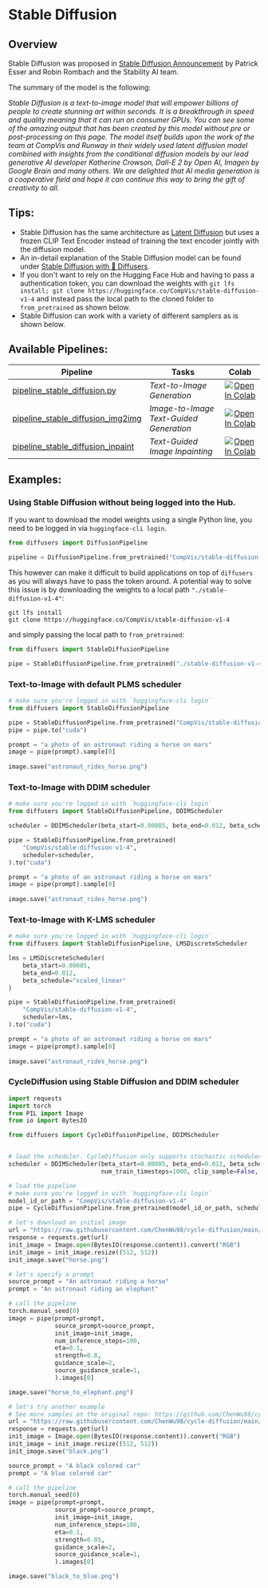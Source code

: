 # Stable Diffusion

## Overview

Stable Diffusion was proposed in [Stable Diffusion Announcement](https://stability.ai/blog/stable-diffusion-announcement) by Patrick Esser and Robin Rombach and the Stability AI team.

The summary of the model is the following:

*Stable Diffusion is a text-to-image model that will empower billions of people to create stunning art within seconds. It is a breakthrough in speed and quality meaning that it can run on consumer GPUs. You can see some of the amazing output that has been created by this model without pre or post-processing on this page. The model itself builds upon the work of the team at CompVis and Runway in their widely used latent diffusion model combined with insights from the conditional diffusion models by our lead generative AI developer Katherine Crowson, Dall-E 2 by Open AI, Imagen by Google Brain and many others. We are delighted that AI media generation is a cooperative field and hope it can continue this way to bring the gift of creativity to all.* 

## Tips:

- Stable Diffusion has the same architecture as [Latent Diffusion](https://arxiv.org/abs/2112.10752) but uses a frozen CLIP Text Encoder instead of training the text encoder jointly with the diffusion model.
- An in-detail explanation of the Stable Diffusion model can be found under [Stable Diffusion with 🧨 Diffusers](https://huggingface.co/blog/stable_diffusion).
- If you don't want to rely on the Hugging Face Hub and having to pass a authentication token, you can 
download the weights with `git lfs install; git clone https://huggingface.co/CompVis/stable-diffusion-v1-4` and instead pass the local path to the cloned folder to `from_pretrained` as shown below.
- Stable Diffusion can work with a variety of different samplers as is shown below.

## Available Pipelines:

| Pipeline | Tasks | Colab
|---|---|:---:|
| [pipeline_stable_diffusion.py](https://github.com/huggingface/diffusers/blob/main/src/diffusers/pipelines/stable_diffusion/pipeline_stable_diffusion.py) | *Text-to-Image Generation* | [![Open In Colab](https://colab.research.google.com/assets/colab-badge.svg)](https://colab.research.google.com/github/huggingface/notebooks/blob/main/diffusers/training_example.ipynb)
| [pipeline_stable_diffusion_img2img](https://github.com/huggingface/diffusers/blob/main/src/diffusers/pipelines/stable_diffusion/pipeline_stable_diffusion_img2img.py) | *Image-to-Image Text-Guided Generation* | [![Open In Colab](https://colab.research.google.com/assets/colab-badge.svg)](https://colab.research.google.com/github/huggingface/notebooks/blob/main/diffusers/image_2_image_using_diffusers.ipynb)
| [pipeline_stable_diffusion_inpaint](https://github.com/huggingface/diffusers/blob/main/src/diffusers/pipelines/stable_diffusion/pipeline_stable_diffusion_inpaint.py) | *Text-Guided Image Inpainting* | [![Open In Colab](https://colab.research.google.com/assets/colab-badge.svg)](https://colab.research.google.com/github/huggingface/notebooks/blob/main/diffusers/in_painting_with_stable_diffusion_using_diffusers.ipynb)

## Examples:

### Using Stable Diffusion without being logged into the Hub.

If you want to download the model weights using a single Python line, you need to be logged in via `huggingface-cli login`. 

```python
from diffusers import DiffusionPipeline

pipeline = DiffusionPipeline.from_pretrained("CompVis/stable-diffusion-v1-4")
```

This however can make it difficult to build applications on top of `diffusers` as you will always have to pass the token around. A potential way to solve this issue is by downloading the weights to a local path `"./stable-diffusion-v1-4"`:

```
git lfs install
git clone https://huggingface.co/CompVis/stable-diffusion-v1-4
```

and simply passing the local path to `from_pretrained`:

```python
from diffusers import StableDiffusionPipeline

pipe = StableDiffusionPipeline.from_pretrained("./stable-diffusion-v1-4")
```

### Text-to-Image with default PLMS scheduler

```python
# make sure you're logged in with `huggingface-cli login`
from diffusers import StableDiffusionPipeline

pipe = StableDiffusionPipeline.from_pretrained("CompVis/stable-diffusion-v1-4")
pipe = pipe.to("cuda")

prompt = "a photo of an astronaut riding a horse on mars"
image = pipe(prompt).sample[0]  
    
image.save("astronaut_rides_horse.png")
```

### Text-to-Image with DDIM scheduler

```python
# make sure you're logged in with `huggingface-cli login`
from diffusers import StableDiffusionPipeline, DDIMScheduler

scheduler = DDIMScheduler(beta_start=0.00085, beta_end=0.012, beta_schedule="scaled_linear", clip_sample=False, set_alpha_to_one=False)

pipe = StableDiffusionPipeline.from_pretrained(
    "CompVis/stable-diffusion-v1-4", 
    scheduler=scheduler,
).to("cuda")

prompt = "a photo of an astronaut riding a horse on mars"
image = pipe(prompt).sample[0]  
    
image.save("astronaut_rides_horse.png")
```

### Text-to-Image with K-LMS scheduler

```python
# make sure you're logged in with `huggingface-cli login`
from diffusers import StableDiffusionPipeline, LMSDiscreteScheduler

lms = LMSDiscreteScheduler(
    beta_start=0.00085, 
    beta_end=0.012, 
    beta_schedule="scaled_linear"
)

pipe = StableDiffusionPipeline.from_pretrained(
    "CompVis/stable-diffusion-v1-4", 
    scheduler=lms,
).to("cuda")

prompt = "a photo of an astronaut riding a horse on mars"
image = pipe(prompt).sample[0]  
    
image.save("astronaut_rides_horse.png")
```

### CycleDiffusion using Stable Diffusion and DDIM scheduler
```python
import requests
import torch
from PIL import Image
from io import BytesIO

from diffusers import CycleDiffusionPipeline, DDIMScheduler


# load the scheduler. CycleDiffusion only supports stochastic schedulers.
scheduler = DDIMScheduler(beta_start=0.00085, beta_end=0.012, beta_schedule="scaled_linear",
                          num_train_timesteps=1000, clip_sample=False, set_alpha_to_one=False)

# load the pipeline
# make sure you're logged in with `huggingface-cli login`
model_id_or_path = "CompVis/stable-diffusion-v1-4"
pipe = CycleDiffusionPipeline.from_pretrained(model_id_or_path, scheduler=scheduler).to("cuda")

# let's download an initial image
url = "https://raw.githubusercontent.com/ChenWu98/cycle-diffusion/main/data/dalle2/An%20astronaut%20riding%20a%20horse.png"
response = requests.get(url)
init_image = Image.open(BytesIO(response.content)).convert("RGB")
init_image = init_image.resize((512, 512))
init_image.save("horse.png")

# let's specify a prompt
source_prompt = "An astronaut riding a horse"
prompt = "An astronaut riding an elephant"

# call the pipeline
torch.manual_seed(0)
image = pipe(prompt=prompt,
             source_prompt=source_prompt,
             init_image=init_image,
             num_inference_steps=100,
             eta=0.1,
             strength=0.8,
             guidance_scale=2,
             source_guidance_scale=1,
             ).images[0]

image.save("horse_to_elephant.png")

# let's try another example
# See more samples at the original repo: https://github.com/ChenWu98/cycle-diffusion
url = "https://raw.githubusercontent.com/ChenWu98/cycle-diffusion/main/data/dalle2/A%20black%20colored%20car.png"
response = requests.get(url)
init_image = Image.open(BytesIO(response.content)).convert("RGB")
init_image = init_image.resize((512, 512))
init_image.save("black.png")

source_prompt = "A black colored car"
prompt = "A blue colored car"

# call the pipeline
torch.manual_seed(0)
image = pipe(prompt=prompt,
             source_prompt=source_prompt,
             init_image=init_image,
             num_inference_steps=100,
             eta=0.1,
             strength=0.85,
             guidance_scale=2,
             source_guidance_scale=1,
             ).images[0]

image.save("black_to_blue.png")
```